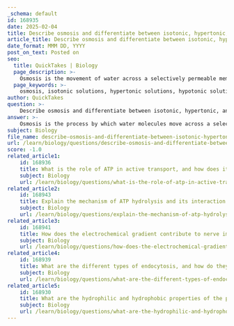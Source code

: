 ```yaml
---
_schema: default
id: 168935
date: 2025-02-04
title: Describe osmosis and differentiate between isotonic, hypertonic, and hypotonic solutions.
article_title: Describe osmosis and differentiate between isotonic, hypertonic, and hypotonic solutions.
date_format: MMM DD, YYYY
post_on_text: Posted on
seo:
  title: QuickTakes | Biology
  page_description: >-
    Osmosis is the movement of water across a selectively permeable membrane in response to solute concentration differences. It is influenced by tonicities: isotonic, hypertonic, and hypotonic solutions, which affect cellular shape and function.
  page_keywords: >-
    osmosis, isotonic solutions, hypertonic solutions, hypotonic solutions, water movement, solute concentration, osmolarity, cellular homeostasis, tonicity, cell shrinkage, cell swelling, biological examples, plant cells, freshwater protists, marine invertebrates
author: QuickTakes
question: >-
    Describe osmosis and differentiate between isotonic, hypertonic, and hypotonic solutions.
answer: >-
    Osmosis is the process by which water molecules move across a selectively permeable membrane from an area of lower solute concentration to an area of higher solute concentration. This movement occurs in response to differences in osmolarity, which is the total solute concentration of a solution. Osmosis is crucial for maintaining cellular homeostasis and is influenced by the tonicity of the surrounding solutions.\n\n### Tonicity and Its Types\n\nTonicity refers to the relative concentration of solutes in a solution compared to another solution, typically in relation to a cell. There are three primary types of tonicity:\n\n1. **Isotonic Solutions**:\n   - An isotonic solution has an equal solute concentration compared to the cytosol (the fluid inside the cell).\n   - In this scenario, there is no net movement of water into or out of the cell, meaning that water enters and exits at the same rate.\n   - This equilibrium helps maintain cell shape and function without causing swelling or shrinking.\n\n2. **Hypertonic Solutions**:\n   - A hypertonic solution has a higher solute concentration compared to the cytosol.\n   - In this case, water moves out of the cell to the area of higher solute concentration, leading to cell shrinkage or crenation.\n   - This can be detrimental to cells, as excessive water loss can disrupt cellular functions.\n\n3. **Hypotonic Solutions**:\n   - A hypotonic solution has a lower solute concentration compared to the cytosol.\n   - Here, water moves into the cell, causing it to swell and potentially burst (lyse) if the influx of water is excessive.\n   - This is particularly relevant for cells that lack a rigid cell wall, such as animal cells.\n\n### Biological Examples of Osmosis\n\n- **Plant Cells**: When placed in a hypotonic solution, plant cells absorb water, leading to increased turgor pressure, which helps maintain their structure. Conversely, in a hypertonic solution, plant cells lose water, resulting in wilting.\n- **Freshwater Protists**: Organisms like paramecia use contractile vacuoles to expel excess water that enters their cells due to the hypotonic environment they inhabit.\n- **Marine Invertebrates**: These organisms often have internal salt concentrations that match their environment, allowing them to maintain osmotic balance without significant water loss or gain.\n\nIn summary, osmosis is a vital process that regulates water movement in cells, influenced by the tonicity of the surrounding solutions. Understanding these concepts is essential for comprehending how cells interact with their environment and maintain homeostasis.
subject: Biology
file_name: describe-osmosis-and-differentiate-between-isotonic-hypertonic-and-hypotonic-solutions.md
url: /learn/biology/questions/describe-osmosis-and-differentiate-between-isotonic-hypertonic-and-hypotonic-solutions
score: -1.0
related_article1:
    id: 168936
    title: What is the role of ATP in active transport, and how does it facilitate movement against a concentration gradient?
    subject: Biology
    url: /learn/biology/questions/what-is-the-role-of-atp-in-active-transport-and-how-does-it-facilitate-movement-against-a-concentration-gradient
related_article2:
    id: 168943
    title: Explain the mechanism of ATP hydrolysis and its interaction with transport proteins.
    subject: Biology
    url: /learn/biology/questions/explain-the-mechanism-of-atp-hydrolysis-and-its-interaction-with-transport-proteins
related_article3:
    id: 168941
    title: How does the electrochemical gradient contribute to nerve impulse transmission and muscle contraction?
    subject: Biology
    url: /learn/biology/questions/how-does-the-electrochemical-gradient-contribute-to-nerve-impulse-transmission-and-muscle-contraction
related_article4:
    id: 168939
    title: What are the different types of endocytosis, and how do they function in cellular processes?
    subject: Biology
    url: /learn/biology/questions/what-are-the-different-types-of-endocytosis-and-how-do-they-function-in-cellular-processes
related_article5:
    id: 168930
    title: What are the hydrophilic and hydrophobic properties of the phospholipid bilayer, and how do they contribute to membrane permeability?
    subject: Biology
    url: /learn/biology/questions/what-are-the-hydrophilic-and-hydrophobic-properties-of-the-phospholipid-bilayer-and-how-do-they-contribute-to-membrane-permeability
---
```


&nbsp;